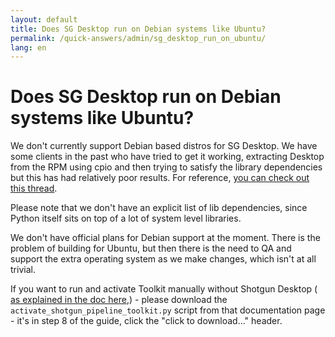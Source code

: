 ```yaml
---
layout: default
title: Does SG Desktop run on Debian systems like Ubuntu?
permalink: /quick-answers/admin/sg_desktop_run_on_ubuntu/
lang: en
---
```


Does SG Desktop run on Debian systems like Ubuntu?
====

We don't currently support Debian based distros for SG Desktop. We have some clients in the past who have tried to get 
it working, extracting Desktop from the RPM using cpio and then trying to satisfy the library dependencies but this has 
had relatively poor results. For reference, 
[you can check out this thread](https://groups.google.com/a/shotgunsoftware.com/d/msg/shotgun-dev/nNBg4CKNBLc/naiGlJowBAAJ).

Please note that we don't have an explicit list of lib dependencies, since Python itself sits on top of a lot of 
system level libraries.

We don't have official plans for Debian support at the moment. There is the problem of building for Ubuntu, 
but then there is the need to QA and support the extra operating system as we make changes, which isn't at all trivial.

If you want to run and activate Toolkit manually without Shotgun Desktop (
[as explained in the doc here](https://support.shotgunsoftware.com/entries/95444187),) - please 
download the `activate_shotgun_pipeline_toolkit.py` script from that documentation page - it's in step 8 of the guide,
 click the "click to download..." header.